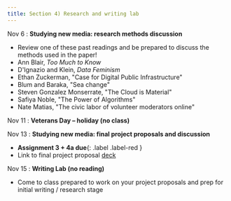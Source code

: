 ```yaml
---
title: Section 4) Research and writing lab
---
```

Nov 6
: **Studying new media: research methods discussion**
- Review one of these past readings and be prepared to discuss the methods used in the paper! 
- Ann Blair, _Too Much to Know_ 
- D'Ignazio and Klein, _Data Feminism_ 
- Ethan Zuckerman, "Case for Digital Public Infrastructure" 
- Blum and Baraka, "Sea change" 
- Steven Gonzalez Monserrate, "The Cloud is Material" 
- Safiya Noble, "The Power of Algorithms" 
- Nate Matias, "The civic labor of volunteer moderators online" 

Nov 11 
: **Veterans Day – holiday (no class)**

Nov 13
: **Studying new media: final project proposals and discussion**
- **Assignment 3 + 4a due**{: .label .label-red } 
- Link to final project proposal [deck](https://docs.google.com/presentation/d/1K6U8tAHG4w23jkQpWRQ_cPLyzyPnd4XEzJZci4bN-gs/edit?usp=sharing)

Nov 15
: **Writing Lab (no reading)** 
- Come to class prepared to work on your project proposals and prep for initial writing / research stage 
